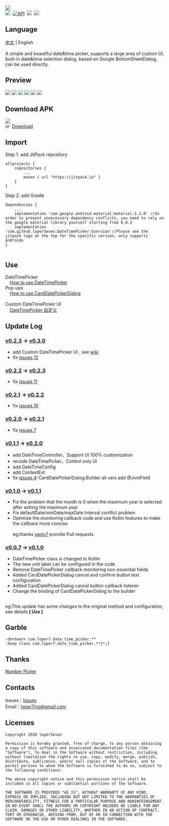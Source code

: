 ![](https://github.com/loperSeven/DateTimePicker/blob/master/images/title.png)
<br/>
[![](https://jitpack.io/v/loperSeven/DateTimePicker.svg)](https://jitpack.io/#loperSeven/DateTimePicker)&ensp;[![API](https://img.shields.io/badge/API-21%2B-brightgreen.svg?style=flat)](https://android-arsenal.com/api?level=21)&ensp;[![](https://img.shields.io/badge/platform-android-green)](https://github.com/loperSeven)&ensp;[![](https://img.shields.io/badge/license-MIT-blue)](https://opensource.org/licenses/MIT)
<br/>
## Language
[中文](https://github.com/loperSeven/DateTimePicker) | English
<br/>
<br/>
A simple and beautiful date&time picker, supports a large area of custom UI, built-in date&time selection dialog, based on Google BottomSheetDialog, can be used directly.
<br/>
## Preview
![](https://github.com/loperSeven/DateTimePicker/blob/master/images/display.gif)
![](https://github.com/loperSeven/DateTimePicker/blob/master/images/dialog.gif)
![](https://github.com/loperSeven/DateTimePicker/blob/master/images/mode.gif)
![](https://github.com/loperSeven/DateTimePicker/blob/master/images/layout.gif)
![](https://github.com/loperSeven/DateTimePicker/blob/master/images/mode_1.jpg)
![](https://github.com/loperSeven/DateTimePicker/blob/master/images/mode_2.jpg)
<br/>
## Download APK
![](https://github.com/loperSeven/DateTimePicker/blob/master/images/app_qrcode.png)
<br/>
or&ensp;[Download](http://fir.cqtencent.cn/dtpicker)
<br/>
## Import
Step 1. add JitPack repository 
```
allprojects {
	repositories {
		...
		maven { url "https://jitpack.io" }
	}
}
```
Step 2. add Gradle
```
dependencies {
    ...
    implementation 'com.google.android.material:material:1.1.0' //In order to prevent unnecessary dependency conflicts, you need to rely on the google material library yourself starting from 0.0.3
    implementation 'com.github.loperSeven:DateTimePicker:$version'//Please see the jitpack logo at the top for the specific version, only supports androidx
}


```
## Use
DateTimePicker
<br/>
&ensp;&ensp;[How to use DateTimePicker](https://github.com/loperSeven/DateTimePicker/wiki/DateTimePicker-%E4%BD%BF%E7%94%A8%E8%AF%B4%E6%98%8E)
<br/>
Pop-ups
<br/>
&ensp;&ensp;[How to use CardDatePickerDialog](https://github.com/loperSeven/DateTimePicker/wiki/CardDatePickerDialog-%E4%BD%BF%E7%94%A8%E8%AF%B4%E6%98%8E)
<br/>
<br/>
Custom DateTimePicker UI
<br/>
&ensp;&ensp;[DateTimePicker 自定义](https://github.com/loperSeven/DateTimePicker/wiki/DateTimePicker-%E8%87%AA%E5%AE%9A%E4%B9%89)
## Update Log
### [v0.2.3](https://github.com/loperSeven/DateTimePicker/releases/tag/0.2.3) -> [v0.3.0](https://github.com/loperSeven/DateTimePicker/releases/tag/0.3.0)
* add Custom DateTimePicker UI , see [wiki](https://github.com/loperSeven/DateTimePicker/wiki/DateTimePicker-%E8%87%AA%E5%AE%9A%E4%B9%89)
* fix [issues 12](https://github.com/loperSeven/DateTimePicker/issues/12)
### [v0.2.2](https://github.com/loperSeven/DateTimePicker/releases/tag/0.2.2) -> [v0.2.3](https://github.com/loperSeven/DateTimePicker/releases/tag/0.2.3)
* fix [issues 11](https://github.com/loperSeven/DateTimePicker/issues/11)

### [v0.2.1](https://github.com/loperSeven/DateTimePicker/releases/tag/0.2.1) -> [v0.2.2](https://github.com/loperSeven/DateTimePicker/releases/tag/0.2.2)
* fix [issues 10](https://github.com/loperSeven/DateTimePicker/issues/10)

### [v0.2.0](https://github.com/loperSeven/DateTimePicker/releases/tag/0.2.0) -> [v0.2.1](https://github.com/loperSeven/DateTimePicker/releases/tag/0.2.1)
* fix [issues 7](https://github.com/loperSeven/DateTimePicker/issues/7)

### [v0.1.1](https://github.com/loperSeven/DateTimePicker/releases/tag/0.1.1) -> [v0.2.0](https://github.com/loperSeven/DateTimePicker/releases/tag/0.2.0)
* add DateTimeController，Support UI 100% customization
* recode DateTimePicker，Control only UI
* add DateTimeConfig
* add ContextExt
* fix [issues 4](https://github.com/loperSeven/DateTimePicker/issues/4)-CardDatePickerDialog.Builder all vars add @JvmField 

### [v0.1.0](https://github.com/loperSeven/DateTimePicker/releases/tag/0.1.0) -> [v0.1.1](https://github.com/loperSeven/DateTimePicker/releases/tag/0.1.1)
* Fix the problem that the month is 0 when the maximum year is selected after setting the maximum year.
* Fix defaultDate/minDate/maxDate Interval conflict problem
* Optimize the monitoring callback code and use Kotlin features to make the callback more concise
<br/><br/>eg:thanks [yaolv7](https://github.com/yaolv7) provide Pull requests
### [v0.0.7](https://github.com/loperSeven/DateTimePicker/releases/tag/0.0.7) -> [v0.1.0](https://github.com/loperSeven/DateTimePicker/releases/tag/0.1.0)
* DateTimePicker class is changed to Kotlin
* The new unit label can be configured in the code
* Remove DateTimePicker callback monitoring non-essential fields
* Added CardDatePickerDialog cancel and confirm button text configuration
* Added CardDatePickerDialog cancel button callback listener
* Change the binding of CardDatePickerDialog to the builder

<br/>eg:This update has some changes to the original method and configuration, see details <strong>[ Use ]</strong>

## Garble
```
-dontwarn com.loper7.date_time_picker.**
-keep class com.loper7.date_time_picker.**{*;}
```
## Thanks
[Number Picker](https://github.com/ShawnLin013/NumberPicker)
<br/>
## Contacts
Issues：[Issues](https://github.com/loperSeven/DateTimePicker/issues)
<br/>
Email：loper7ins@gmail.com
<br/>
## Licenses
```
Copyright 2020 loperSeven

Permission is hereby granted, free of charge, to any person obtaining a copy of this software and associated documentation files (the "Software"), to deal in the Software without restriction, including without limitation the rights to use, copy, modify, merge, publish, distribute, sublicense, and/or sell copies of the Software, and to permit persons to whom the Software is furnished to do so, subject to the following conditions:

The above copyright notice and this permission notice shall be included in all copies or substantial portions of the Software.

THE SOFTWARE IS PROVIDED "AS IS", WITHOUT WARRANTY OF ANY KIND, EXPRESS OR IMPLIED, INCLUDING BUT NOT LIMITED TO THE WARRANTIES OF MERCHANTABILITY, FITNESS FOR A PARTICULAR PURPOSE AND NONINFRINGEMENT. IN NO EVENT SHALL THE AUTHORS OR COPYRIGHT HOLDERS BE LIABLE FOR ANY CLAIM, DAMAGES OR OTHER LIABILITY, WHETHER IN AN ACTION OF CONTRACT, TORT OR OTHERWISE, ARISING FROM, OUT OF OR IN CONNECTION WITH THE SOFTWARE OR THE USE OR OTHER DEALINGS IN THE SOFTWARE.
```

